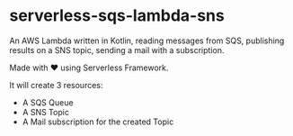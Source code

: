# serverless-sqs-lambda-sns
An AWS Lambda written in Kotlin, reading messages from SQS, publishing results on a SNS topic, sending a mail with a subscription.

Made with :heart: using Serverless Framework.

It will create 3 resources:
* A SQS Queue
* A SNS Topic
* A Mail subscription for the created Topic
